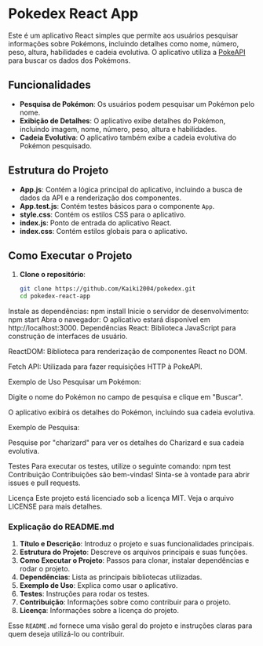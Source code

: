 # Pokedex React App

Este é um aplicativo React simples que permite aos usuários pesquisar informações sobre Pokémons, incluindo detalhes como nome, número, peso, altura, habilidades e cadeia evolutiva. O aplicativo utiliza a [PokeAPI](https://pokeapi.co/) para buscar os dados dos Pokémons.

## Funcionalidades

- **Pesquisa de Pokémon**: Os usuários podem pesquisar um Pokémon pelo nome.
- **Exibição de Detalhes**: O aplicativo exibe detalhes do Pokémon, incluindo imagem, nome, número, peso, altura e habilidades.
- **Cadeia Evolutiva**: O aplicativo também exibe a cadeia evolutiva do Pokémon pesquisado.

## Estrutura do Projeto

- **App.js**: Contém a lógica principal do aplicativo, incluindo a busca de dados da API e a renderização dos componentes.
- **App.test.js**: Contém testes básicos para o componente `App`.
- **style.css**: Contém os estilos CSS para o aplicativo.
- **index.js**: Ponto de entrada do aplicativo React.
- **index.css**: Contém estilos globais para o aplicativo.

## Como Executar o Projeto

1. **Clone o repositório**:
   ```bash
   git clone https://github.com/Kaiki2004/pokedex.git
   cd pokedex-react-app
Instale as dependências:
   npm install
Inicie o servidor de desenvolvimento:
npm start
Abra o navegador:
O aplicativo estará disponível em http://localhost:3000.
Dependências
React: Biblioteca JavaScript para construção de interfaces de usuário.

ReactDOM: Biblioteca para renderização de componentes React no DOM.

Fetch API: Utilizada para fazer requisições HTTP à PokeAPI.

Exemplo de Uso
Pesquisar um Pokémon:

Digite o nome do Pokémon no campo de pesquisa e clique em "Buscar".

O aplicativo exibirá os detalhes do Pokémon, incluindo sua cadeia evolutiva.

Exemplo de Pesquisa:

Pesquise por "charizard" para ver os detalhes do Charizard e sua cadeia evolutiva.

Testes
Para executar os testes, utilize o seguinte comando:
npm test
Contribuição
Contribuições são bem-vindas! Sinta-se à vontade para abrir issues e pull requests.

Licença
Este projeto está licenciado sob a licença MIT. Veja o arquivo LICENSE para mais detalhes.


### Explicação do README.md

1. **Título e Descrição**: Introduz o projeto e suas funcionalidades principais.
2. **Estrutura do Projeto**: Descreve os arquivos principais e suas funções.
3. **Como Executar o Projeto**: Passos para clonar, instalar dependências e rodar o projeto.
4. **Dependências**: Lista as principais bibliotecas utilizadas.
5. **Exemplo de Uso**: Explica como usar o aplicativo.
6. **Testes**: Instruções para rodar os testes.
7. **Contribuição**: Informações sobre como contribuir para o projeto.
8. **Licença**: Informações sobre a licença do projeto.

Esse `README.md` fornece uma visão geral do projeto e instruções claras para quem deseja utilizá-lo ou contribuir.
